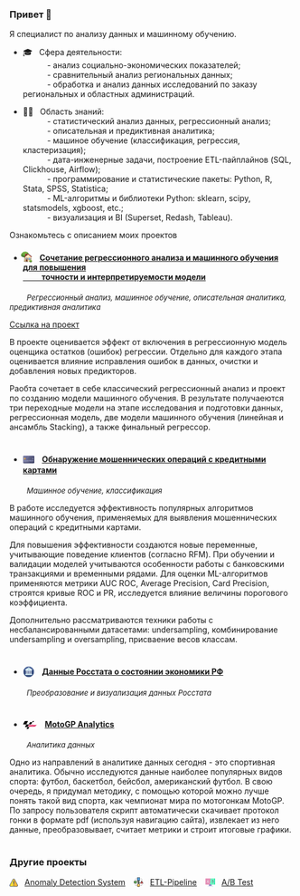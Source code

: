 ### Привет &#x1F44B;

Я специалист по анализу данных и машинному обучению.

* 🎓 &nbsp; Сфера деятельности:  
&ensp;&ensp;&ensp;&ensp;&ensp;&nbsp; - анализ социально-экономических показателей;  
&ensp;&ensp;&ensp;&ensp;&ensp;&nbsp; - сравнительный анализ региональных данных;  
&ensp;&ensp;&ensp;&ensp;&ensp;&nbsp; - обработка и анализ данных исследований по заказу региональных и областных администраций.
   
* 👷‍♂️ &nbsp; Область знаний:  
    &ensp;&ensp;&ensp;&ensp;&ensp;&nbsp; - статистический анализ данных, регрессионный анализ;  
    &ensp;&ensp;&ensp;&ensp;&ensp;&nbsp; - описательная и предиктивная аналитика;  
    &ensp;&ensp;&ensp;&ensp;&ensp;&nbsp; - машиное обучение (классификация, регрессия, кластеризация);  
    &ensp;&ensp;&ensp;&ensp;&ensp;&nbsp; - дата-инженерные задачи, построение ETL-пайплайнов (SQL, Clickhouse, Airflow);  
    &ensp;&ensp;&ensp;&ensp;&ensp;&nbsp; - программирование и статистические пакеты: Python, R, Stata, SPSS, Statistica;  
    &ensp;&ensp;&ensp;&ensp;&ensp;&nbsp; - ML-алгоритмы и библиотеки Python: sklearn, scipy, statsmodels, xgboost, etc.;  
    &ensp;&ensp;&ensp;&ensp;&ensp;&nbsp; - визуализация и BI (Superset, Redash, Tableau).

Ознакомьтесь с описанием моих проектов

- #### <img src='img/logo-house.png' valign='-0.2em' width='20' style='margin-left:-0.3em;'> &ensp; [Сочетание регрессионного анализа и машинного обучения для повышения <br> &nbsp; &nbsp; &nbsp; &nbsp; &nbsp; точности и интерпретируемости модели](https://a-chasovsky.github.io/house-prices/)

<font size='2'> &ensp; &ensp; &ensp; *Регрессионный анализ, машинное обучение, описательная аналитика, предиктивная аналитика* </font>

<a href='https://a-chasovsky.github.io/house-prices/' target='_blank'>Ссылка на проект</a>

В проекте оценивается эффект от включения в регрессионную модель оценщика остатков (ошибок) регрессии. Отдельно для каждого этапа оценивается влияние исправления ошибок в данных, очистки и добавления новых предикторов. 

Раобта сочетает в себе классический регрессионный анализ и проект по созданию модели машинного обучения. В результате получаеются три переходные модели на этапе исследования и подготовки данных, регрессионная модель, две модели машинного обучения (линейная и ансамбль Stacking), а также финальный регрессор. 
#

- #### <img src='img/logo-credit-card.png' valign='-0.35em' width='20'> &ensp; [Обнаружение мошеннических операций с кредитными картами](https://a-chasovsky.github.io/credit-card-fraud-detection/)

<font size='2'> &ensp; &ensp; &ensp; *Машинное обучение, классификация* </font>

В работе исследуется эффективность популярных алгоритмов машинного обучения, применяемых для выявления мошеннических операций с кредитными картами. 

Для повышения эффективности создаются новые переменные, учитывающие поведение клиентов (согласно RFM). При обучении и валидации моделей учитываются особенности работы с банковскими транзакциями и временными рядами. Для оценки ML-алгоритмов применяются метрики AUC ROC, Average Precision, Card Precision, строятся кривые ROC и PR, исследуется влияние величины порогового коэффициента. 

Дополнительно рассматриваются техники работы с несбалансированными датасетами: undersampling, комбинирование undersampling и oversampling, присваение весов классам. 

#

- #### <img src='img/logo-economics.png' valign='-0.35em' width='20'> &ensp; [Данные Росстата о состоянии экономики РФ](https://a-chasovsky.github.io/economics-rus/)

<font size='2'> &ensp; &ensp; &ensp; *Преобразование и визуализация данных Росстата* </font>

#

- #### <img src='img/logo-motogp.png' valign='-0.18em' width='25'> &ensp; [MotoGP Analytics](https://a-chasovsky.github.io/motogp-analytics/)

<font size='2'> &ensp; &ensp; &ensp; *Аналитика данных* </font>

Одно из направлений в аналитике данных сегодня - это спортивная аналитика. Обычно исследуются данные наиболее популярных видов спорта: футбол, баскетбол, бейсбол, американский футбол. В свою очередь, я придумал методику, с помощью которой можно лучше понять такой вид спорта, как чемпионат мира по мотогонкам MotoGP. По запросу пользователя скрипт автоматически скачивает протокол гонки в формате pdf (используя навигацию сайта), извлекает из него данные, преобразовывает, считает метрики и строит итоговые графики.  

#

### Другие проекты

<img src='img/logo-alert.png' valign='-0.2em' width='15'> &nbsp; [Anomaly Detection System](https://github.com/a-chasovsky/kc_anomaly_detection_system)  &ensp; <img src='img/logo-etl.png'  valign='-0.2em' width='17'> &nbsp; [ETL-Pipeline](https://github.com/a-chasovsky/kc_etl_pipeline)  &ensp; <img src='img/logo-ab.png'  valign='-0.3em' width='17'> &nbsp; [A/B Test](https://github.com/a-chasovsky/kc_ab_testing)
